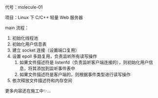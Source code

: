 代号：molecule-01

项目：Linux 下 C/C++ 轻量 Web 服务器

main 流程：
1. 初始化线程池
2. 初始化用户信息表
3. 建立 socket 连接（设置端口复用）
4. 设置 epoll 多路复用，负责监听所有读写操作
   1. 如果文件描述符是 listenfd（负责监听客户端连接的），则初始化用户信息，将其添加到监听事件表中
   2. 如果文件描述符是客户端的，则根据事件类型进行读写操作
5. 依次释放文件描述符和内存空间

更多内容还在施工中✨...